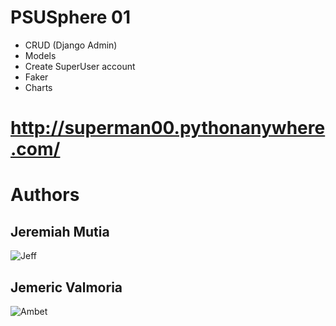 # PSUSphere 01
- CRUD (Django Admin)
- Models
- Create SuperUser account
- Faker
- Charts

# http://superman00.pythonanywhere.com/

# Authors
## Jeremiah Mutia

![Jeff](https://avatars.githubusercontent.com/u/132559205?v=4)

## Jemeric Valmoria

![Ambet](https://avatars.githubusercontent.com/u/132963774?v=4)
